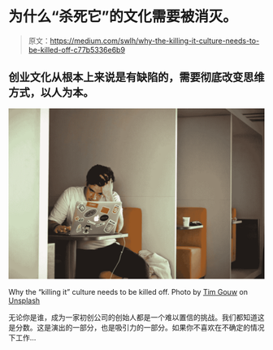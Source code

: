 # 为什么“杀死它”的文化需要被消灭。

> 原文：<https://medium.com/swlh/why-the-killing-it-culture-needs-to-be-killed-off-c77b5336e6b9>

## 创业文化从根本上来说是有缺陷的，需要彻底改变思维方式，以人为本。

![](img/95cbb406a6950ef338e41d44bf17e1d7.png)

Why the “killing it” culture needs to be killed off. Photo by [Tim Gouw](https://unsplash.com/photos/1K9T5YiZ2WU?utm_source=unsplash&utm_medium=referral&utm_content=creditCopyText) on [Unsplash](https://unsplash.com/search/photos/stress?utm_source=unsplash&utm_medium=referral&utm_content=creditCopyText)

无论你是谁，成为一家初创公司的创始人都是一个难以置信的挑战。我们都知道这是分数。这是演出的一部分，也是吸引力的一部分。如果你不喜欢在不确定的情况下工作…